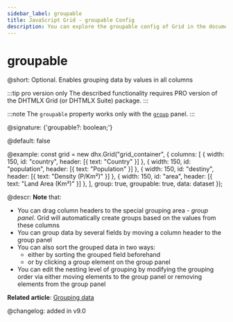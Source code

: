 ```yaml
---
sidebar_label: groupable
title: JavaScript Grid - groupable Config 
description: You can explore the groupable config of Grid in the documentation of the DHTMLX JavaScript UI library. Browse developer guides and API reference, try out code examples and live demos, and download a free 30-day evaluation version of DHTMLX Suite.
---
```


# groupable

@short: Optional. Enables grouping data by values in all columns

:::tip pro version only
The described functionality requires PRO version of the DHTMLX Grid (or DHTMLX Suite) package.
:::

:::note
The `groupable` property works only with the [`group`](grid/api/grid_group_config.md) panel.
:::

@signature: {'groupable?: boolean;'}

@default: false

@example: 
const grid = new dhx.Grid("grid_container", {
    columns: [
        { width: 150, id: "country", header: [{ text: "Country" }] },
        { width: 150, id: "population", header: [{ text: "Population" }] },
        { width: 150, id: "destiny", header: [{ text: "Density (P/Km²)" }] },
        { width: 150, id: "area", header: [{ text: "Land Area (Km²)" }] },
    ],
    group: true,
    groupable: true,
    data: dataset
});


@descr:
**Note** that:

- You can drag column headers to the special grouping area - *group panel*. Grid will automatically create groups based on the values from these columns
- You can group data by several fields by moving a column header to the group panel
- You can also sort the grouped data in two ways: 
    - either by sorting the grouped field beforehand
    - or by clicking a group element on the group panel
- You can edit the nesting level of grouping by modifying the grouping order via either moving elements to the group panel or removing elements from the group panel

**Related article**: [Grouping data](grid/usage.md#grouping-data)

@changelog: added in v9.0
